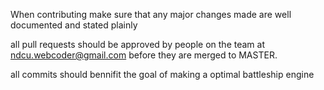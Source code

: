 When contributing make sure that any major changes made are well documented and stated plainly

all pull requests should be approved by people on the team at ndcu.webcoder@gmail.com before they are merged to MASTER.

all commits should bennifit the goal of making a optimal battleship engine
